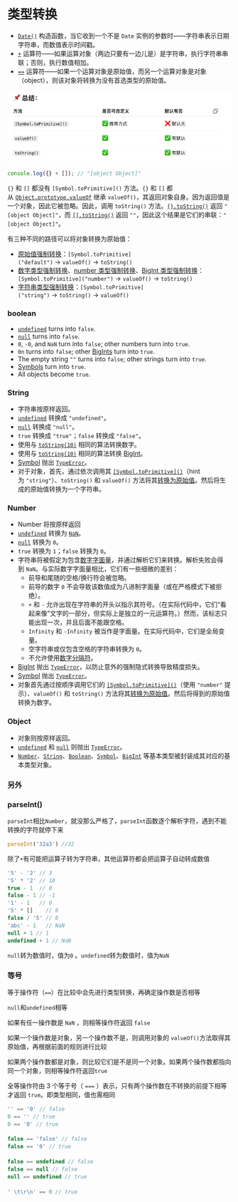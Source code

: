 # 类型转换

- [`Date()`](https://developer.mozilla.org/zh-CN/docs/Web/JavaScript/Reference/Global_Objects/Date/Date) 构造函数，当它收到一个不是 `Date` 实例的参数时——字符串表示日期字符串，而数值表示时间戳。
- [`+`](https://developer.mozilla.org/zh-CN/docs/Web/JavaScript/Reference/Operators/Addition) 运算符——如果运算对象（两边只要有一边儿是）是字符串，执行字符串串联；否则，执行数值相加。
- [`==`](https://developer.mozilla.org/zh-CN/docs/Web/JavaScript/Reference/Operators/Equality) 运算符——如果一个运算对象是原始值，而另一个运算对象是对象（object），则该对象将转换为没有首选类型的原始值。

![alt text](image-2.png)

```js
console.log({} + []); // "[object Object]"
```

`{}` 和 `[]` 都没有 `[Symbol.toPrimitive]()` 方法。`{}` 和 `[]` 都从 [`Object.prototype.valueOf`](https://developer.mozilla.org/zh-CN/docs/Web/JavaScript/Reference/Global_Objects/Object/valueOf) 继承 `valueOf()`，其返回对象自身。因为返回值是一个对象，因此它被忽略。因此，调用 `toString()` 方法。[`{}.toString()`](https://developer.mozilla.org/zh-CN/docs/Web/JavaScript/Reference/Global_Objects/Object/toString) 返回 `"[object Object]"`，而 [`[].toString()`](https://developer.mozilla.org/zh-CN/docs/Web/JavaScript/Reference/Global_Objects/Array/toString) 返回 `""`，因此这个结果是它们的串联：`"[object Object]"`。



有三种不同的路径可以将对象转换为原始值：

- [原始值强制转换](https://developer.mozilla.org/zh-CN/docs/Web/JavaScript/Data_structures#%E5%8E%9F%E5%A7%8B%E5%80%BC%E5%BC%BA%E5%88%B6%E8%BD%AC%E6%8D%A2)：`[Symbol.toPrimitive]("default")` → `valueOf()` → `toString()`
- [数字类型强制转换](https://developer.mozilla.org/zh-CN/docs/Web/JavaScript/Data_structures#%E6%95%B0%E5%AD%97%E7%B1%BB%E5%9E%8B%E5%BC%BA%E5%88%B6%E8%BD%AC%E6%8D%A2)、[number 类型强制转换](https://developer.mozilla.org/zh-CN/docs/Web/JavaScript/Reference/Global_Objects/Number#number_%E5%BC%BA%E5%88%B6%E8%BD%AC%E6%8D%A2)、[BigInt 类型强制转换](https://developer.mozilla.org/zh-CN/docs/Web/JavaScript/Reference/Global_Objects/BigInt#%E8%BD%AC%E5%8C%96)：`[Symbol.toPrimitive]("number")` → `valueOf()` → `toString()`
- [字符串类型强制转换](https://developer.mozilla.org/zh-CN/docs/Web/JavaScript/Reference/Global_Objects/String#%E5%AD%97%E7%AC%A6%E4%B8%B2%E5%BC%BA%E5%88%B6%E8%BD%AC%E6%8D%A2)：`[Symbol.toPrimitive]("string")` → `toString()` → `valueOf()`


### boolean

- [`undefined`](https://developer.mozilla.org/en-US/docs/Web/JavaScript/Reference/Global_Objects/undefined) turns into `false`.
- [`null`](https://developer.mozilla.org/en-US/docs/Web/JavaScript/Reference/Operators/null) turns into `false`.
- `0`, `-0`, and `NaN` turn into `false`; other numbers turn into `true`.
- `0n` turns into `false`; other [BigInts](https://developer.mozilla.org/en-US/docs/Web/JavaScript/Reference/Global_Objects/BigInt) turn into `true`.
- The empty string `""` turns into `false`; other strings turn into `true`.
- [Symbols](https://developer.mozilla.org/en-US/docs/Web/JavaScript/Reference/Global_Objects/Symbol) turn into `true`.
- All objects become `true`.

### String

- 字符串按原样返回。
- [`undefined`](https://developer.mozilla.org/zh-CN/docs/Web/JavaScript/Reference/Global_Objects/undefined) 转换成 `"undefined"`。
- [`null`](https://developer.mozilla.org/zh-CN/docs/Web/JavaScript/Reference/Operators/null) 转换成 `"null"`。
- `true` 转换成 `"true"`；`false` 转换成 `"false"`。
- 使用与 [`toString(10)`](https://developer.mozilla.org/zh-CN/docs/Web/JavaScript/Reference/Global_Objects/Number/toString) 相同的算法转换数字。
- 使用与 [`toString(10)`](https://developer.mozilla.org/zh-CN/docs/Web/JavaScript/Reference/Global_Objects/BigInt/toString) 相同的算法转换 [BigInt](https://developer.mozilla.org/zh-CN/docs/Web/JavaScript/Reference/Global_Objects/BigInt)。
- [Symbol](https://developer.mozilla.org/zh-CN/docs/Web/JavaScript/Reference/Global_Objects/Symbol) 抛出 [`TypeError`](https://developer.mozilla.org/zh-CN/docs/Web/JavaScript/Reference/Global_Objects/TypeError)。
- 对于对象，首先，通过依次调用其 [`[Symbol.toPrimitive]()`](https://developer.mozilla.org/zh-CN/docs/Web/JavaScript/Reference/Global_Objects/Symbol/toPrimitive)（hint 为 `"string"`）、`toString()` 和 `valueOf()` 方法将其[转换为原始值](https://developer.mozilla.org/zh-CN/docs/Web/JavaScript/Data_structures#%E5%BC%BA%E5%88%B6%E5%8E%9F%E5%A7%8B%E5%80%BC%E8%BD%AC%E6%8D%A2)。然后将生成的原始值转换为一个字符串。

### Number

- Number 将按原样返回
- [`undefined`](https://developer.mozilla.org/zh-CN/docs/Web/JavaScript/Reference/Global_Objects/undefined) 转换为 [`NaN`](https://developer.mozilla.org/zh-CN/docs/Web/JavaScript/Reference/Global_Objects/NaN)。
- [`null`](https://developer.mozilla.org/zh-CN/docs/Web/JavaScript/Reference/Operators/null) 转换为 `0`。
- `true` 转换为 `1`；`false` 转换为 `0`。
- 字符串将被假定为包含[数字字面量](https://developer.mozilla.org/zh-CN/docs/Web/JavaScript/Reference/Lexical_grammar#%E6%95%B0%E5%AD%97%E5%AD%97%E9%9D%A2%E9%87%8F)，并通过解析它们来转换。解析失败会得到 `NaN`。与实际数字字面量相比，它们有一些细微的差别：
    - 前导和尾随的空格/换行符会被忽略。
    - 前导的数字 `0` 不会导致该数值成为八进制字面量（或在严格模式下被拒绝）。
    - `+` 和 `-` 允许出现在字符串的开头以指示其符号。（在实际代码中，它们“看起来像”文字的一部分，但实际上是独立的一元运算符。）然而，该标志只能出现一次，并且后面不能跟空格。
    - `Infinity` 和 `-Infinity` 被当作是字面量。在实际代码中，它们是全局变量。
    - 空字符串或仅包含空格的字符串转换为 `0`。
    - 不允许使用[数字分隔符](https://developer.mozilla.org/zh-CN/docs/Web/JavaScript/Reference/Lexical_grammar#%E6%95%B0%E5%80%BC%E5%88%86%E9%9A%94%E7%AC%A6)。
- [BigInt](https://developer.mozilla.org/zh-CN/docs/Web/JavaScript/Reference/Global_Objects/BigInt) 抛出 [`TypeError`](https://developer.mozilla.org/zh-CN/docs/Web/JavaScript/Reference/Global_Objects/TypeError)，以防止意外的强制隐式转换导致精度损失。
- [Symbol](https://developer.mozilla.org/zh-CN/docs/Web/JavaScript/Reference/Global_Objects/Symbol) 抛出 [`TypeError`](https://developer.mozilla.org/zh-CN/docs/Web/JavaScript/Reference/Global_Objects/TypeError)。
- 对象首先通过按顺序调用它们的 [`[Symbol.toPrimitive]()`](https://developer.mozilla.org/zh-CN/docs/Web/JavaScript/Reference/Global_Objects/Symbol/toPrimitive)（使用 `"number"` 提示）、`valueOf()` 和 `toString()` 方法将其[转换为原始值](https://developer.mozilla.org/zh-CN/docs/Web/JavaScript/Data_structures#%E5%BC%BA%E5%88%B6%E5%8E%9F%E5%A7%8B%E5%80%BC%E8%BD%AC%E6%8D%A2)。然后将得到的原始值转换为数字。


### Object

- 对象则按原样返回。
- [`undefined`](https://developer.mozilla.org/zh-CN/docs/Web/JavaScript/Reference/Global_Objects/undefined) 和 [`null`](https://developer.mozilla.org/zh-CN/docs/Web/JavaScript/Reference/Operators/null) 则抛出 [`TypeError`](https://developer.mozilla.org/zh-CN/docs/Web/JavaScript/Reference/Global_Objects/TypeError)。
- [`Number`](https://developer.mozilla.org/zh-CN/docs/Web/JavaScript/Reference/Global_Objects/Number)、[`String`](https://developer.mozilla.org/zh-CN/docs/Web/JavaScript/Reference/Global_Objects/String)、[`Boolean`](https://developer.mozilla.org/zh-CN/docs/Web/JavaScript/Reference/Global_Objects/Boolean)、[`Symbol`](https://developer.mozilla.org/zh-CN/docs/Web/JavaScript/Reference/Global_Objects/Symbol)、[`BigInt`](https://developer.mozilla.org/zh-CN/docs/Web/JavaScript/Reference/Global_Objects/BigInt) 等基本类型被封装成其对应的基本类型对象。




### 另外

### parseInt()

`parseInt`相比`Number`，就没那么严格了，`parseInt`函数逐个解析字符，遇到不能转换的字符就停下来

```js
parseInt('32a3') //32
```


除了`+`有可能把运算子转为字符串，其他运算符都会把运算子自动转成数值

```js
'5' - '2' // 3
'5' * '2' // 10
true - 1  // 0
false - 1 // -1
'1' - 1   // 0
'5' * []    // 0
false / '5' // 0
'abc' - 1   // NaN
null + 1 // 1
undefined + 1 // NaN
```

`null`转为数值时，值为`0` 。`undefined`转为数值时，值为`NaN`



### 等号

等于操作符（`==`）在比较中会先进行类型转换，再确定操作数是否相等

`null`和`undefined`相等

如果有任一操作数是 `NaN` ，则相等操作符返回 `false`

如果一个操作数是对象，另一个操作数不是，则调用对象的 `valueOf()`方法取得其原始值，再根据前面的规则进行比较

如果两个操作数都是对象，则比较它们是不是同一个对象。如果两个操作数都指向同一个对象，则相等操作符返回`true`


全等操作符由 3 个等于号（ `===` ）表示，只有两个操作数在不转换的前提下相等才返回 `true`。即类型相同，值也需相同


```js
'' == '0' // false
0 == '' // true
0 == '0' // true

false == 'false' // false
false == '0' // true

false == undefined // false
false == null // false
null == undefined // true

' \t\r\n' == 0 // true
```